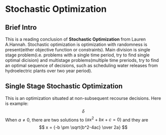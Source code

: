 # Stochastic Optimization
## Brief Intro
This is a reading conclusion of **Stochastic Optimization** from Lauren A.Hannah. Stochastic optimization is optimization with randomness is present(either objective function or constraints). Main division is single stage problem(i.e. problems with a single time period, try to find single optimal dicision) and multistage problems(multiple time preriods, try to find an optimal sequence of decisions, such as scheduling water releases from hydroelectric plants over two year period).
## Single Stage Stochastic Optimization
This is an optimization situated at non-subsequent recourse decisions. Here is example:
$$\delta$$
When $a \ne 0$, there are two solutions to $(ax^2 + bx + c = 0)$ and they are 
$$ x = {-b \pm \sqrt{b^2-4ac} \over 2a} $$
